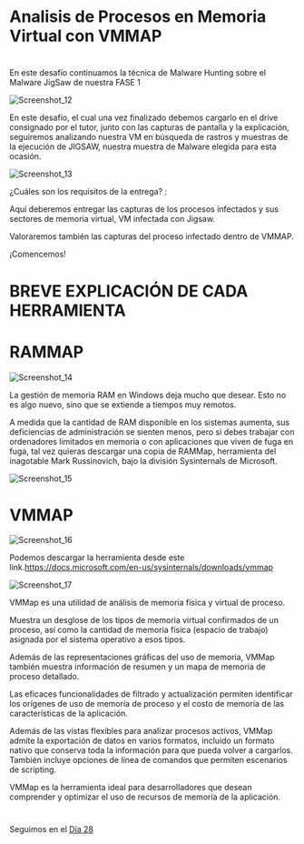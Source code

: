 
# Analisis de Procesos en Memoria Virtual con VMMAP  

#
#

En este desafío continuamos la técnica de Malware Hunting sobre el Malware JigSaw de nuestra FASE 1

![Screenshot_12](https://user-images.githubusercontent.com/96561825/173207124-abfd540c-2a48-447b-be21-f07a3c5e08be.png)


En este desafío, el cual una vez finalizado debemos cargarlo en el drive consignado por el tutor, junto con las capturas de pantalla y la explicación, seguiremos analizando nuestra VM en búsqueda de rastros y muestras de la ejecución de JIGSAW, nuestra muestra de Malware elegida para esta ocasión.

![Screenshot_13](https://user-images.githubusercontent.com/96561825/173207127-b1beea54-a58d-4a13-b830-9bd8fa91cb42.png)




¿Cuáles son los requisitos de la entrega? :

Aquí deberemos entregar las capturas de los procesos infectados y sus sectores de memoria virtual, VM infectada con Jigsaw.

Valoraremos también las capturas del proceso infectado dentro de VMMAP.

¡Comencemos!

#
#
# BREVE  EXPLICACIÓN DE CADA HERRAMIENTA
#
#
# RAMMAP

![Screenshot_14](https://user-images.githubusercontent.com/96561825/173207132-2282fd67-55f8-473c-8d18-615fb32dabdb.png)



La gestión de memoria RAM en Windows deja mucho que desear. Esto no es algo nuevo, sino que se extiende a tiempos muy remotos.

A medida que la cantidad de RAM disponible en los sistemas aumenta, sus deficiencias de administración se sienten menos, pero si debes trabajar con ordenadores limitados en memoria o con aplicaciones que viven de fuga en fuga, tal vez quieras descargar una copia de RAMMap, herramienta del inagotable Mark Russinovich, bajo la división Sysinternals de Microsoft.


![Screenshot_15](https://user-images.githubusercontent.com/96561825/173207134-3a06a388-4787-43ee-bb0e-80c260513bc5.png)




#
# VMMAP

![Screenshot_16](https://user-images.githubusercontent.com/96561825/173207136-f21d9835-edf4-460c-a1e3-b0a66d52f9ad.png)

Podemos descargar la herramienta desde este link.https://docs.microsoft.com/en-us/sysinternals/downloads/vmmap

![Screenshot_17](https://user-images.githubusercontent.com/96561825/173207139-3b8195fe-ab08-4899-9488-b162194b658f.png)


VMMap es una utilidad de análisis de memoria física y virtual de proceso. 

Muestra un desglose de los tipos de memoria virtual confirmados de un proceso, así como la cantidad de memoria física (espacio de trabajo) asignada por el sistema operativo a esos tipos. 

Además de las representaciones gráficas del uso de memoria, VMMap también muestra información de resumen y un mapa de memoria de proceso detallado. 

Las eficaces funcionalidades de filtrado y actualización permiten identificar los orígenes de uso de memoria de proceso y el costo de memoria de las características de la aplicación.

Además de las vistas flexibles para analizar procesos activos, VMMap admite la exportación de datos en varios formatos, incluido un formato nativo que conserva toda la información para que pueda volver a cargarlos. También incluye opciones de línea de comandos que permiten escenarios de scripting.

VMMap es la herramienta ideal para desarrolladores que desean comprender y optimizar el uso de recursos de memoria de la aplicación.



#
#
#
#
#

Seguimos en el [Día 28](day28.md)  
